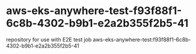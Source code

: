 # aws-eks-anywhere-test-f93f88f1-6c8b-4302-b9b1-e2a2b355f2b5-41
repository for use with E2E test job aws-eks-anywhere-test:f93f88f1-6c8b-4302-b9b1-e2a2b355f2b5-41
